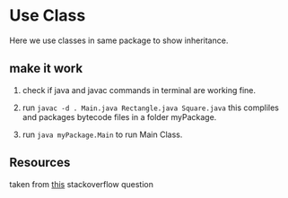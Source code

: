 # Use Class
Here we use classes in same package to show inheritance.



## make it work

1. check if java and javac commands in terminal are working fine.

2. run `javac -d . Main.java Rectangle.java Square.java` this compliles and packages bytecode files in a folder myPackage. 

3. run `java myPackage.Main` to run Main Class.


## Resources

taken from [this](https://stackoverflow.com/questions/23353468/square-and-rectangle-inheritance) stackoverflow question
